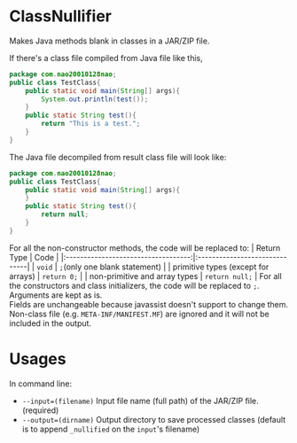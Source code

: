# ClassNullifier
Makes Java methods blank in classes in a JAR/ZIP file.    
    
If there's a class file compiled from Java file like this,

```java
package com.nao20010128nao;
public class TestClass{
    public static void main(String[] args){
        System.out.println(test());
    }
    public static String test(){
        return "This is a test.";
    }
}
```
The Java file decompiled from result class file will look like:

```java
package com.nao20010128nao;
public class TestClass{
    public static void main(String[] args){
    }
    public static String test(){
        return null;
    }
}
```

For all the non-constructor methods, the code will be replaced to:
| Return Type                         | Code                          |
|:-----------------------------------:|:------------------------------|
| `void`                              | `;`(only one blank statement) |
| primitive types (except for arrays) | `return 0;`                   |
| non-primitive and array types       | `return null;`                |
For all the constructors and class initializers, the code will be replaced to `;`.    
Arguments are kept as is.    
Fields are unchangeable because javassist doesn't support to change them.    
Non-class file (e.g. `META-INF/MANIFEST.MF`) are ignored and it will not be included in the output.


# Usages
In command line:
- `--input=(filename)` Input file name (full path) of the JAR/ZIP file. (required)
- `--output=(dirname)` Output directory to save processed classes (default is to append `_nullified` on the `input`'s filename)

